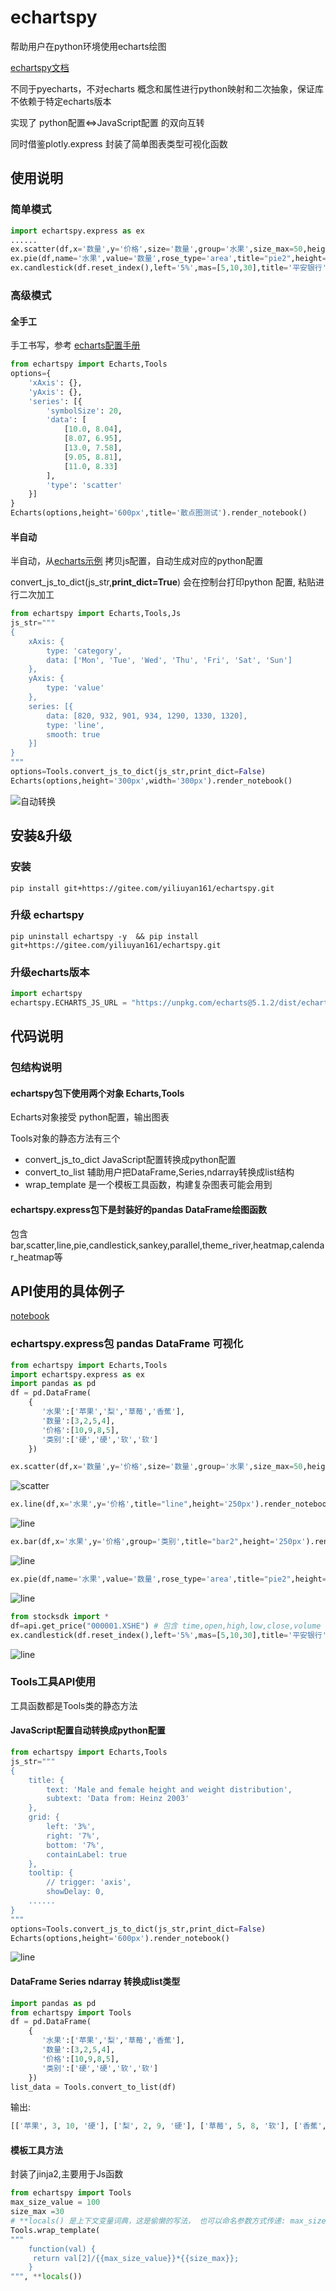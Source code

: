# echartspy

帮助用户在python环境使用echarts绘图

[echartspy文档](https://echartspy.icopy.site)

不同于pyecharts，不对echarts 概念和属性进行python映射和二次抽象，保证库不依赖于特定echarts版本

实现了 python配置<=>JavaScript配置 的双向互转

同时借鉴plotly.express 封装了简单图表类型可视化函数


## 使用说明

### 简单模式
```python
import echartspy.express as ex
...... 
ex.scatter(df,x='数量',y='价格',size='数量',group='水果',size_max=50,height='250px',title='scatter').render_notebook()
ex.pie(df,name='水果',value='数量',rose_type='area',title="pie2",height='350px').render_notebook()
ex.candlestick(df.reset_index(),left='5%',mas=[5,10,30],title='平安银行').render_notebook()
```

### 高级模式

#### 全手工

手工书写，参考 [echarts配置手册](https://echarts.apache.org/zh/option.html#title)

```python
from echartspy import Echarts,Tools
options={
    'xAxis': {},
    'yAxis': {},
    'series': [{
        'symbolSize': 20,
        'data': [
            [10.0, 8.04],
            [8.07, 6.95],
            [13.0, 7.58],
            [9.05, 8.81],
            [11.0, 8.33]
        ],
        'type': 'scatter'
    }]
}
Echarts(options,height='600px',title='散点图测试').render_notebook()

```

#### 半自动

半自动，从[echarts示例](https://echarts.apache.org/examples/zh/index.html) 拷贝js配置，自动生成对应的python配置

convert_js_to_dict(js_str,**print_dict=True**) 会在控制台打印python 配置, 粘贴进行二次加工

```python
from echartspy import Echarts,Tools,Js
js_str="""
{
    xAxis: {
        type: 'category',
        data: ['Mon', 'Tue', 'Wed', 'Thu', 'Fri', 'Sat', 'Sun']
    },
    yAxis: {
        type: 'value'
    },
    series: [{
        data: [820, 932, 901, 934, 1290, 1330, 1320],
        type: 'line',
        smooth: true
    }]
}
"""
options=Tools.convert_js_to_dict(js_str,print_dict=False)
Echarts(options,height='300px',width='300px').render_notebook()
```

![自动转换](https://github.com/yiliuyan161/echartspy/blob/master/docs/images/p0.png?raw=true)


## 安装&升级

### 安装
```shell
pip install git+https://gitee.com/yiliuyan161/echartspy.git
```

### 升级 echartspy
```shell
pip uninstall echartspy -y  && pip install git+https://gitee.com/yiliuyan161/echartspy.git
```


### 升级echarts版本
```python
import echartspy
echartspy.ECHARTS_JS_URL = "https://unpkg.com/echarts@5.1.2/dist/echarts.min.js"
```

## 代码说明

### 包结构说明

#### echartspy包下使用两个对象 Echarts,Tools

Echarts对象接受 python配置，输出图表

Tools对象的静态方法有三个

* convert_js_to_dict JavaScript配置转换成python配置
* convert_to_list 辅助用户把DataFrame,Series,ndarray转换成list结构
* wrap_template 是一个模板工具函数，构建复杂图表可能会用到

#### echartspy.express包下是封装好的pandas DataFrame绘图函数

包含 bar,scatter,line,pie,candlestick,sankey,parallel,theme_river,heatmap,calendar_heatmap等

## API使用的具体例子

[notebook](https://github.com/yiliuyan161/echartspy/blob/master/docs/echartspy.ipynb)

### echartspy.express包  pandas DataFrame 可视化

```python
from echartspy import Echarts,Tools
import echartspy.express as ex
import pandas as pd
df = pd.DataFrame(
    {
       '水果':['苹果','梨','草莓','香蕉'],
       '数量':[3,2,5,4],
       '价格':[10,9,8,5],
       '类别':['硬','硬','软','软']
    })
```

```python
ex.scatter(df,x='数量',y='价格',size='数量',group='水果',size_max=50,height='250px',title='scatter').render_notebook()
```

![scatter](https://github.com/yiliuyan161/echartspy/blob/master/docs/images/scatter.png?raw=true)

```python
ex.line(df,x='水果',y='价格',title="line",height='250px').render_notebook()
```

![line](https://github.com/yiliuyan161/echartspy/blob/master/docs/images/line.png?raw=true)

```python
ex.bar(df,x='水果',y='价格',group='类别',title="bar2",height='250px').render_notebook()
```

![line](https://github.com/yiliuyan161/echartspy/blob/master/docs/images/bar2.png?raw=true)

```python
ex.pie(df,name='水果',value='数量',rose_type='area',title="pie2",height='350px').render_notebook()
```

![line](https://github.com/yiliuyan161/echartspy/blob/master/docs/images/pie2.png?raw=true)



```python
from stocksdk import *
df=api.get_price("000001.XSHE") # 包含 time,open,high,low,close,volume 这些列
ex.candlestick(df.reset_index(),left='5%',mas=[5,10,30],title='平安银行').render_notebook()
```

![line](https://github.com/yiliuyan161/echartspy/blob/master/docs/images/kline.png?raw=true)

### Tools工具API使用

工具函数都是Tools类的静态方法

#### JavaScript配置自动转换成python配置
```python
from echartspy import Echarts,Tools
js_str="""
{
    title: {
        text: 'Male and female height and weight distribution',
        subtext: 'Data from: Heinz 2003'
    },
    grid: {
        left: '3%',
        right: '7%',
        bottom: '7%',
        containLabel: true
    },
    tooltip: {
        // trigger: 'axis',
        showDelay: 0,
    ......    
}
"""
options=Tools.convert_js_to_dict(js_str,print_dict=False)
Echarts(options,height='600px').render_notebook()
```

![line](https://github.com/yiliuyan161/echartspy/blob/master/docs/images/p1.png?raw=true)


#### DataFrame Series ndarray 转换成list类型

```python
import pandas as pd
from echartspy import Tools
df = pd.DataFrame(
    {
       '水果':['苹果','梨','草莓','香蕉'],
       '数量':[3,2,5,4],
       '价格':[10,9,8,5],
       '类别':['硬','硬','软','软']
    })
list_data = Tools.convert_to_list(df)
```

输出:

```python
[['苹果', 3, 10, '硬'], ['梨', 2, 9, '硬'], ['草莓', 5, 8, '软'], ['香蕉', 4, 5, '软']]
```

#### 模板工具方法
封装了jinja2,主要用于Js函数

```python
from echartspy import Tools
max_size_value = 100
size_max =30
# **locals() 是上下文变量词典，这是偷懒的写法， 也可以命名参数方式传递: max_size_value=max_size_value,size_max=size_max
Tools.wrap_template(
"""
    function(val) {
     return val[2]/{{max_size_value}}*{{size_max}};
    }
""", **locals())
```



